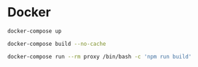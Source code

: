 # Docker

```sh
docker-compose up
```

```sh
docker-compose build --no-cache
```

```sh
docker-compose run --rm proxy /bin/bash -c 'npm run build'
```
